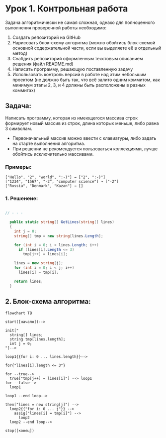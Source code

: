 # Урок 1. Контрольная работа

Задача алгоритмически не самая сложная, однако для полноценного выполнения проверочной работы необходимо:

1. Создать репозиторий на GitHub
2. Нарисовать блок-схему алгоритма (можно обойтись блок-схемой основной содержательной части, если вы выделяете её в отдельный метод)
3. Снабдить репозиторий оформленным текстовым описанием решения (файл README.md)
4. Написать программу, решающую поставленную задачу
5. Использовать контроль версий в работе над этим небольшим проектом (не должно быть так, что всё залито одним коммитом, как минимум этапы 2, 3, и 4 должны быть расположены в разных коммитах)

## Задача: 

Написать программу, которая из имеющегося массива строк формирует новый массив из строк, длина которых меньше, либо равна 3 символам. 
- Первоначальный массив можно ввести с клавиатуры, либо задать на старте выполнения алгоритма. 
- При решении не рекомендуется пользоваться коллекциями, лучше обойтись исключительно массивами.

### Примеры:

```
["Hello", "2", "world", ":-)"] → ["2", ":-)"]
["1234", "1567", "-2”, "computer science"] → ["-2"]
["Russia", "Denmark", "Kazan"] → []
```

### 1. Решенеие:

```c#

// - - -

  public static string[] GetLines(string[] lines)
  {
    int j = 0;
    string[] tmp = new string[lines.Length];

    for (int i = 0; i < lines.Length; i++)
      if (lines[i].Length <= 3)
        tmp[j++] = lines[i];

    lines = new string[j];
    for (int i = 0; i < j; i++)
      lines[i] = tmp[i];

    return lines;
  }
```

## 2. Блок-схема алгоритма:

```mermaid
flowchart TB

start([начало])-->

init["
  string[] lines;
  string tmp[lines.length];
  int j = 0;
"]-->

loop1{{for i: 0 ... lines.length}}-->

for{"lines[i].length <= 3"}

for --true--> 
  true["tmp[j++] = lines[i]"] --> loop1
for --false--> 
  loop1

loop1 --end loop--> 

then["lines = new string[j]"] -->
  loop2{{"for i: 0 ... j"}} --> 
    assig["lines[i] = tmp[i]"] --> 
      loop2
  loop2 --end loop-->

stop([конец])

```